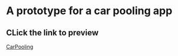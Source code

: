 # A prototype for a car pooling app


## CLick the link to preview
[CarPooling](http://carpooling.pythonanywhere.com/)
